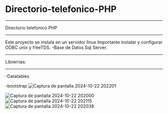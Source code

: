 # Directorio-telefonico-PHP
*************************
Directorio telefonico PHP 
*************************
Este proyecto se instala en un servidor linux
Importante instalar y configurar ODBC unix y freeTDS.
-Base de Datos Sql Server.
***************************************************
Librerrias:
***********
-Datatables

-bootstrap
![Captura de pantalla 2024-10-22 202201](https://github.com/user-attachments/assets/a2ac86c6-2d12-4ac5-bc1d-e6f0666a5814)

![Captura de pantalla 2024-10-22 202000](https://github.com/user-attachments/assets/bd6bd972-d883-4361-928f-a797b9c8fea2)
![Captura de pantalla 2024-10-22 202115](https://github.com/user-attachments/assets/13ef4d8f-b195-4579-b19b-517b1629bc27)
![Captura de pantalla 2024-10-22 202038](https://github.com/user-attachments/assets/c2a36370-3b19-4b75-ac97-cafe7ec8673a)




